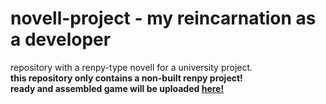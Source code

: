 # novell-project - my reincarnation as a developer
repository with a renpy-type novell for a university project.<br>
**this repository only contains a non-built renpy project!**<br>
**ready and assembled game will be uploaded [here!](https://drive.google.com/drive/folders/1Km6d_29QDg0vvaynb9I11y4I3SRyMuAR?usp=sharing)**

